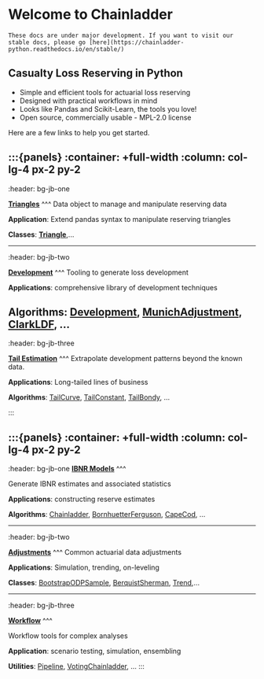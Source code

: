 # Welcome to Chainladder

```{DANGER}
These docs are under major development. If you want to visit our stable docs, please go [here](https://chainladder-python.readthedocs.io/en/stable/)
```


## Casualty Loss Reserving in Python

* Simple and efficient tools for actuarial loss reserving
* Designed with practical workflows in mind
* Looks like Pandas and Scikit-Learn, the tools you love!
* Open source, commercially usable - MPL-2.0 license

Here are a few links to help you get started.

:::{panels}
:container: +full-width
:column: col-lg-4 px-2 py-2
---
:header: bg-jb-one

**[Triangles](modules/triangle.rst)**
^^^
Data object to manage and manipulate reserving data

**Application**: Extend pandas syntax to manipulate reserving triangles

**Classes**: **[Triangle](modules/triangle)**,...

---
:header: bg-jb-two

**[Development](modules/development.rst)**
^^^
Tooling to generate loss development

**Applications**: comprehensive library of development techniques

**Algorithms**: [Development](development:development), [MunichAdjustment](development:munichadjustment), [ClarkLDF](development:clarkldf), …
---
:header: bg-jb-three

**[Tail Estimation](modules/tails.rst)**
^^^
Extrapolate development patterns beyond the known data.

**Applications**: Long-tailed lines of business

**Algorithms**: [TailCurve](tails:tailcurve), [TailConstant](tails:tailconstant), [TailBondy](tails:tailbondy), …

:::


:::{panels}
:container: +full-width
:column: col-lg-4 px-2 py-2
---
:header: bg-jb-one
**[IBNR Models](modules/methods.rst)**
^^^

Generate IBNR estimates and associated statistics

**Applications**: constructing reserve estimates

**Algorithms**: [Chainladder](methods:chainladder), [BornhuetterFerguson](methods:bornhuetterferguson), [CapeCod](methods:capecod), …


---
:header: bg-jb-two

**[Adjustments](modules/adjustments.rst)**
^^^
Common actuarial data adjustments

**Applications**: Simulation, trending, on-leveling

**Classes**: [BootstrapODPSample](adjustments:bootstrapodpsample), [BerquistSherman](adjustments:berquistsherman), [Trend](adjustments:trend),…

---
:header: bg-jb-three

**[Workflow](modules/workflow.rst)**
^^^

Workflow tools for complex analyses

**Application**: scenario testing, simulation, ensembling

**Utilities**: [Pipeline](workflow:pipeline), [VotingChainladder](workflow:votingchainladder), …
:::
